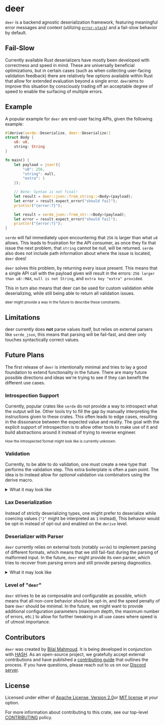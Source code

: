 # deer

`deer` is a backend agnostic deserialization framework, featuring meaningful error messages and context (utilizing [`error-stack`](https://crates.io/crates/error-stack)) and a fail-slow behavior by default.

## Fail-Slow

Currently available Rust deserializers have mostly been developed with correctness and speed in mind. These are universally beneficial optimizations, but in certain cases (such as when collecting user-facing validation feedback) there are relatively few options available within Rust that allow for extended evaluation beyond a single error. `deer`aims to improve this situation by consciously trading off an acceptable degree of speed to enable the surfacing of multiple errors.

## Example

A popular example for `deer` are end-user facing APIs, given the following example:

```rust
#[derive(serde::Deserialize, deer::Deserialize)]
struct Body {
    u8: u8,
    string: String
}

fn main() {
    let payload = json!({
        "u8": 256,
        "string": null,
        "extra": 1
    });

    // Note: Syntax is not final!
    let result = deer::json::from_string::<Body>(payload);
    let error = result.expect_error("should fail");
    println!("{error:?}");

    let result = serde_json::from_str::<Body>(payload);
    let error = result.expect_error("should fail");
    println!("{error:?}");
}
```

`serde` will fail immediately upon encountering that `256` is larger than what `u8` allows. This leads to frustration for the API consumer, as once they fix that issue the next problem, that `string` cannot be null, will be returned. `serde` also does not include path information about where the issue is located, `deer` does!

`deer` solves this problem, by returning every issue present.
This means that a single API call with the payload given will result in the errors: `256 larger than u8::MAX`, `null is not String`, and `extra key "extra" provided`.

This in turn also means that deer can be used for custom validation while deserializing, while still being able to return all validation issues.

<sub>
deer might provide a way in the future to describe these constraints.
</sub>

## Limitations

deer currently does **not** parse values itself, but relies on external parsers like `serde_json`, this means that parsing will be fail-fast, and deer only touches syntactically correct values.

## Future Plans

The first release of `deer` is intentionally minimal and tries to lay a good foundation to extend functionality in the future.
There are many future possible directions and ideas we're trying to see if they can benefit the different use cases.

### Introspection Support

Currently, popular crates like `serde` do not provide a way to introspect what the output will be. Other tools try to fill the gap by manually interpreting the instructions given to these crates. This often leads to edge cases, resulting in the dissonance between the expected value and reality. The goal with the explicit support of introspection is to allow other tools to make use of it and build abstractions around it instead of trying to reverse engineer.

<sup>
How the introspected format might look like is currently unknown.
</sup>

### Validation

Currently, to be able to do validation, one must create a new type that performs the validation step. This extra boilerplate is often a pain point. The idea is to instead allow for _optional_ validation via combinators using the derive macro.

<details>
<summary>What it may look like</summary>

```rust
#[derive(deer::Deserialize)]
struct Payload {
    #[validate(min(12) & max(24))]
    length: u8
}
```

</details>

### Lax Deserialization

Instead of strictly deserializing types, one might prefer to deserialize while coercing values (`"1"` might be interpreted as `1` instead),
This behavior would be opt-in instead of opt-out and enabled on the `derive` level.

### Deserializer with Parser

`deer` currently relies on external tools (notably `serde`) to implement parsing of different formats, which means that we still fail-fast during the parsing of malformed input.
In the future, `deer` might provide its own parser, which tries to recover from parsing errors and still provide parsing diagnostics.

<details>
<summary>What it may look like</summary>

```json
{
  "i8": "string"
```

`deer` currently relies on external tools (notably `serde`) to implement parsing of different formats, which means that we still fail fast during the parsing of malformed input.
In the future, `deer` might provide a parser that tries to recover from parse errors and provide meaningful diagnostics.

</details>

### Level of "`deer`"

`deer` strives to be as composable and configurable as possible, which means that all non-core behavior should be opt-in, and the speed penalty of bare `deer` should be minimal.
In the future, we might want to provide additional configuration parameters (maximum depth, the maximum number of errors, etc.) to allow for further tweaking in all use cases where speed is of utmost importance.

## Contributors

`deer` was created by [Bilal Mahmoud](https://github.com/indietyp). It is being developed in conjunction with [HASH](https://hash.dev/). As an open-source project, we gratefully accept external contributions and have published a [contributing guide](https://github.com/hashintel/hash/blob/main/CONTRIBUTING.md) that outlines the process. If you have questions, please reach out to us on our [Discord server](https://hash.ai/discord).

## License

Licensed under either of [Apache License, Version 2.0](LICENSE-APACHE.md)or [MIT license](LICENSE-MIT.md) at your option.

For more information about contributing to this crate, see our top-level [CONTRIBUTING](https://github.com/hashintel/hash/blob/main/CONTRIBUTING.md) policy.
